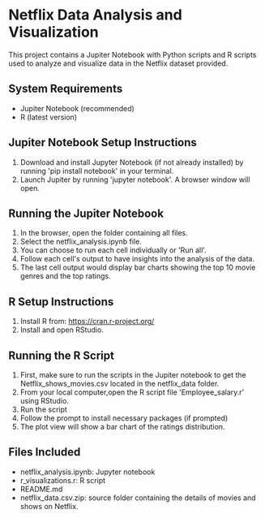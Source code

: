 
# Netflix Data Analysis and Visualization

This project contains a Jupiter Notebook with Python scripts and R scripts used to analyze and visualize data in the Netflix dataset provided.

## System Requirements
- Jupiter Notebook (recommended)
- R (latest version)

## Jupiter Notebook Setup Instructions
1. Download and install Jupyter Notebook (if not already installed) by running 'pip install notebook' in your terminal.
2. Launch Jupiter by running 'jupyter notebook'. A browser window will open.

## Running the Jupiter Notebook
1. In the browser, open the folder containing all files.
2. Select the netflix_analysis.ipynb file.
3. You can choose to run each cell individually or 'Run all'.
4. Follow each cell's output to have insights into the analysis of the data.
5. The last cell output would display bar charts showing the top 10 movie genres and the top ratings.

## R Setup Instructions
1. Install R from: https://cran.r-project.org/
2. Install and open RStudio.

## Running the R Script
1. First, make sure to run the scripts in the Jupiter notebook to get the Netflix_shows_movies.csv located in the netflix_data folder. 
2. From your local computer,open the R script file 'Employee_salary.r'  using RStudio.
3. Run the script
4. Follow the prompt to install necessary packages (if prompted)
5. The plot view will show a bar chart of the ratings distribution.

## Files Included
- netflix_analysis.ipynb: Jupyter notebook
- r_visualizations.r: R script
- README.md
- netflix_data.csv.zip: source folder containing the details of movies and shows on Netflix.
